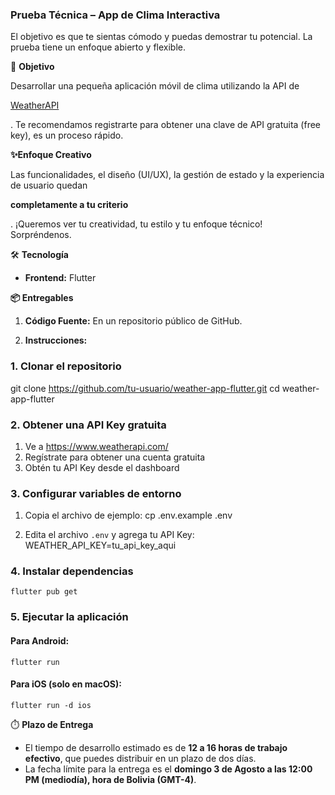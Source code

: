 ### **Prueba Técnica – App de Clima Interactiva**

El objetivo es que te sientas cómodo y puedas demostrar tu potencial. La prueba tiene un enfoque abierto y flexible.

🎯 **Objetivo**

Desarrollar una pequeña aplicación móvil de clima utilizando la API de

[WeatherAPI](https://www.weatherapi.com/)

. Te recomendamos registrarte para obtener una clave de API gratuita (free key), es un proceso rápido.

**✨Enfoque Creativo**

Las funcionalidades, el diseño (UI/UX), la gestión de estado y la experiencia de usuario quedan

**completamente a tu criterio**

. ¡Queremos ver tu creatividad, tu estilo y tu enfoque técnico! Sorpréndenos.

🛠️ **Tecnología**

- **Frontend:** Flutter

**📦 Entregables**

1. **Código Fuente:** En un repositorio público de GitHub.

2. **Instrucciones:** 
### 1. Clonar el repositorio
git clone https://github.com/tu-usuario/weather-app-flutter.git
cd weather-app-flutter

### 2. Obtener una API Key gratuita

1. Ve a https://www.weatherapi.com/
2. Regístrate para obtener una cuenta gratuita
3. Obtén tu API Key desde el dashboard

### 3. Configurar variables de entorno

1. Copia el archivo de ejemplo:
    cp .env.example .env

2. Edita el archivo `.env` y agrega tu API Key: 
    WEATHER_API_KEY=tu_api_key_aqui

### 4. Instalar dependencias
    flutter pub get


### 5. Ejecutar la aplicación

#### Para Android:
    flutter run

#### Para iOS (solo en macOS):
    flutter run -d ios


⏱️ **Plazo de Entrega**

- El tiempo de desarrollo estimado es de **12 a 16 horas de trabajo efectivo**, que puedes distribuir en un plazo de dos días.
- La fecha límite para la entrega es el **domingo 3 de Agosto a las 12:00 PM (mediodía), hora de Bolivia (GMT-4)**.